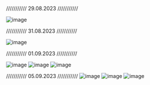 /////////// 29.08.2023 ///////////

![image](https://github.com/user-attachments/assets/b0cfafce-6262-419a-9f2b-9bf0f8b57029)

/////////// 31.08.2023 ///////////

![image](https://github.com/user-attachments/assets/cabf315d-1174-4925-b649-e44c2ac71ee7)

/////////// 01.09.2023 ///////////

![image](https://github.com/user-attachments/assets/66cc5ff7-c836-4546-a355-7415c0db0bba)
![image](https://github.com/user-attachments/assets/adc352a9-e9ea-46e7-83e6-1855a7a17478)
![image](https://github.com/user-attachments/assets/d54cfea3-3394-4a70-a5a5-bcc77853e452)

/////////// 05.09.2023 ///////////
![image](https://github.com/user-attachments/assets/c9411741-ad12-4af8-aa56-7960fba7128e)
![image](https://github.com/user-attachments/assets/f4156010-5f85-4725-bcd0-0abd474f8b0f)
![image](https://github.com/user-attachments/assets/fbf59b24-fd27-4e22-9cb0-43e748a609c6)
